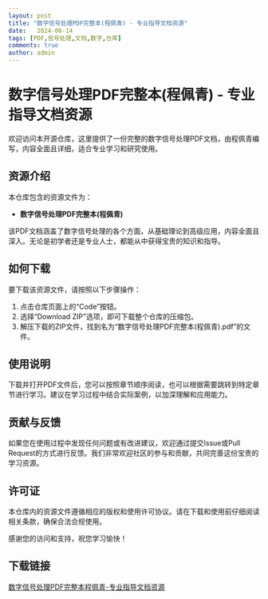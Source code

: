 ```yaml
---
layout: post
title: "数字信号处理PDF完整本(程佩青) - 专业指导文档资源"
date:   2024-06-14
tags: [PDF,信号处理,文档,数字,仓库]
comments: true
author: admin
---
```

# 数字信号处理PDF完整本(程佩青) - 专业指导文档资源

欢迎访问本开源仓库，这里提供了一份完整的数字信号处理PDF文档，由程佩青编写，内容全面且详细，适合专业学习和研究使用。

## 资源介绍

本仓库包含的资源文件为：

- **数字信号处理PDF完整本(程佩青)**

该PDF文档涵盖了数字信号处理的各个方面，从基础理论到高级应用，内容全面且深入。无论是初学者还是专业人士，都能从中获得宝贵的知识和指导。

## 如何下载

要下载该资源文件，请按照以下步骤操作：

1. 点击仓库页面上的“Code”按钮。
2. 选择“Download ZIP”选项，即可下载整个仓库的压缩包。
3. 解压下载的ZIP文件，找到名为“数字信号处理PDF完整本(程佩青).pdf”的文件。

## 使用说明

下载并打开PDF文件后，您可以按照章节顺序阅读，也可以根据需要跳转到特定章节进行学习。建议在学习过程中结合实际案例，以加深理解和应用能力。

## 贡献与反馈

如果您在使用过程中发现任何问题或有改进建议，欢迎通过提交Issue或Pull Request的方式进行反馈。我们非常欢迎社区的参与和贡献，共同完善这份宝贵的学习资源。

## 许可证

本仓库内的资源文件遵循相应的版权和使用许可协议。请在下载和使用前仔细阅读相关条款，确保合法合规使用。

感谢您的访问和支持，祝您学习愉快！

## 下载链接

[数字信号处理PDF完整本程佩青-专业指导文档资源](https://pan.quark.cn/s/bf08fe8be843)